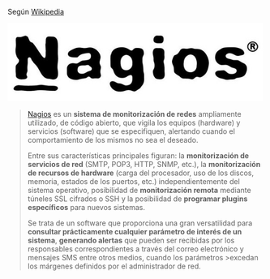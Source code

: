 Según [Wikipedia](http://www.es.wikipedia.org/wiki/Nagios)

![Logo de Nagios](imgNagios/nagioslogo.jpg)

>[Nagios](https://www.nagios.org) es un **sistema de monitorización de redes** ampliamente utilizado, de código abierto, que vigila los equipos (hardware) y servicios (software) que se especifiquen, alertando cuando el comportamiento de los mismos no sea el deseado. 
>
>Entre sus características principales figuran: la **monitorización de servicios de red** (SMTP, POP3, HTTP, SNMP, etc.), la **monitorización de recursos de hardware** (carga del procesador, uso de los discos, memoria, estados de los puertos, etc.) independientemente del sistema operativo, posibilidad de **monitorización remota** mediante túneles SSL cifrados o SSH y la posibilidad de **programar plugins específicos** para nuevos sistemas. 
>
>Se trata de un software que proporciona una gran versatilidad para **consultar prácticamente cualquier parámetro de interés de un sistema**, **generando alertas** que pueden ser recibidas por los responsables correspondientes a través del correo electrónico y mensajes SMS entre otros medios, cuando los parámetros >excedan los márgenes definidos por el administrador de red. 
